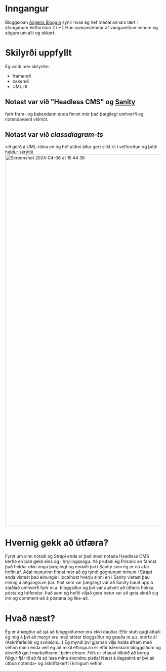# Inngangur
Bloggsíðan [Ásgeirs Bloggið](https://einstaklings-v5.onrender.com/) sýnir hvað ég hef meðal annars lært í áfanganum Vefforritun 2 í HÍ.
Hún samanstendur af vangaveltum mínum og sögum um allt og ekkert.
# Skilyrði uppfyllt
Ég valdi mér skilyrðin:
- framendi
- bakendi
- UML rit
## Notast var við "Headless CMS" og [Sanity](https://Sanity.io/) 
fyrir fram- og bakendann enda finnst mér það þægilegt umhverfi og notendavænt viðmót.
## Notast var við *classdiagram-ts* 
við gerð á UML-ritinu en ég hef aldrei áður gert slíkt rit í vefforritun og þótti heldur skrýtið.
<img width="1202" alt="Screenshot 2024-04-06 at 15 44 36" src="https://github.com/asge1r/Einstaklings-V5/assets/119693998/478d6e07-5fff-45bd-94b7-84142dbfb930">
# Hvernig gekk að útfæra?
Fyrst um sinn notaði ég Strapi enda er það mest notaða Headless CMS kerfið en það gekk eins og í hryllingssögu. Þá prufaði ég Prismic en fannst það heldur ekki nógu þægilegt og endaði því í Sanity sem ég er nú afar hrifin af.
Aðal munurinn finnst mér að ég týndi gögnunum mínum í Strapi enda vistast það einungis í localhost hverju sinni en í Sanity vistast þau einnig á aðgangnum þar.
Það sem var þægilegt var að Sanity bauð upp á staðlað umhverfi fyrir m.a. bloggsíður og því var auðvelt að útfæra flokka, pósta og höfendur.
Það sem ég hefði viljað gera betur var að geta skráð sig inn og comment-að á póstana og like-að.
# Hvað næst?
Ég er ánægður að sjá að *bloggsíðurnar* eru ekki dauðar. 
Eftir stutt gúgl áttaði ég mig á því að margir eru með stórar bloggsíður og græða m.a.s. stórfé á! (Áskrifarleiðir og svoleiðis...)
Ég myndi því gjarnan vilja halda áfram með vefinn minn enda veit ég að mikil eftirspurn er eftir íslenskum bloggsíðum og ákveðið gat í markaðinum í þeim efnum.
Fólk er eflaust tilbúið að borga fúlgur fjár til að fá að lesa mína skondnu pistla!
Næst á dagsskrá er því að útbúa notenda- og áskriftakerfi í kringum vefinn.
